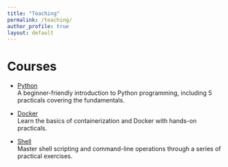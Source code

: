 ```yaml
---
title: "Teaching"
permalink: /teaching/
author_profile: true
layout: default
---
```


# Courses

- [Python](./python/index.md)  
  A beginner-friendly introduction to Python programming, including 5 practicals covering the fundamentals.

- [Docker](./docker/index.md)  
  Learn the basics of containerization and Docker with hands-on practicals.

- [Shell](./shell/index.md)  
  Master shell scripting and command-line operations through a series of practical exercises.


<!-- "These Python practicals follow the lectures of [Karën Fort](https://members.loria.fr/KFort/idmc-nancy-from-2024/). Throughout the course, you will be introduced to Python, starting with foundational concepts such as strings, control flow, and loops. You'll then explore lists, tuples, sets, and file handling, with practical exercises like working on the "80jours50l" file. As we progress, you'll dive into dictionaries and functions using the "MyBiblio" file, followed by a recap to reinforce your learning. After that, we'll cover Python modules, how to use Python outside of Jupyter notebooks, and introduce essential libraries like NumPy and Pandas. We'll conclude with a brief session on objects. Each topic comes with interactive notebooks to ensure hands-on practice. I will be supervising one group of these sessions, guiding you through the exercises and helping you strengthen your Python skills." -->
